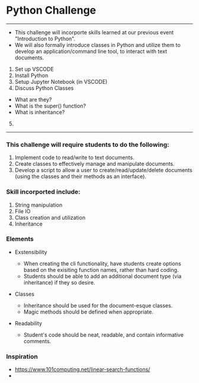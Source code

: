 # Python Challenge

---

- This challenge will incorporte skills learned at our previous event "Introduction to Python".
- We will also formally introduce classes in Python and utilize them to develop an application/command line tool, to interact with text documents.

1. Set up VSCODE
2. Install Python
3. Setup Jupyter Notebook (in VSCODE)
4. Discuss Python Classes
  - What are they?
  - What is the super() function?
  - What is inheritance?
5. 

---

### This challenge will require students to do the following:
1. Implement code to read/write to text documents.
2. Create classes to effectively manage and manipulate documents.
3. Develop a script to allow a user to create/read/update/delete documents (using the classes and their methods as an interface).

### Skill incorported include:
1. String manipulation
2. File IO
3. Class creation and utilization
4. Inheritance

### Elements
- Exstensibility
  - When creating the cli functionality, have students create options based on the exisiting function names, rather than hard coding.
  - Students should be able to add an additional document type (via inheritance) if they so desire.
    
- Classes
  - Inheritance should be used for the document-esque classes.
  - Magic methods should be defined when appropriate.
    
- Readability
  - Student's code should be neat, readable, and contain informative comments.
 
### Inspiration
- https://www.101computing.net/linear-search-functions/
- 

